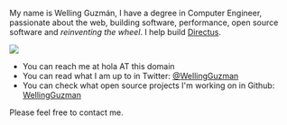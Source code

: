 My name is Welling Guzmán, I have a degree in Computer Engineer, passionate about the web, building software, performance, open source software and _reinventing the wheel_. I help build [Directus](https://getdirectus.com).

![](//wellingguzman.com/images/me.jpg)

- You can reach me at hola AT this domain
- You can read what I am up to in Twitter: [@WellingGuzman](https://twitter.com/WellingGuzman)
- You can check what open source projects I'm working on in Github: [WellingGuzman](https://github.com/WellingGuzman)

Please feel free to contact me.

